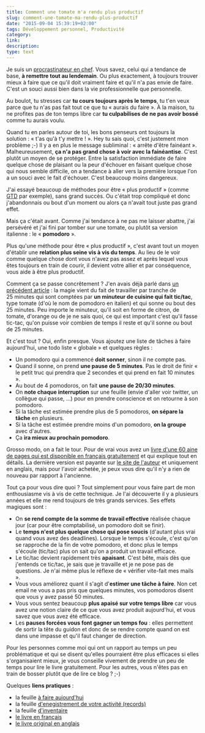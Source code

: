 ```yaml
---
title: Comment une tomate m'a rendu plus productif
slug: comment-une-tomate-ma-rendu-plus-productif
date: "2015-09-04 15:39:19+02:00"
tags: Développement personnel, Productivité
category: 
link: 
description: 
type: text
---
```


Je suis un [procrastinateur en chef](https://fr.wikipedia.org/wiki/Procrastination). Vous savez, celui qui a tendance de base, __à remettre tout au lendemain__. Ou plus exactement, à toujours trouver mieux à faire que ce qu'il doit vraiment faire et qu'il n'a pas envie de faire. C'est un souci aussi bien dans la vie professionnelle que personnelle.<!-- TEASER_END -->

Au boulot, tu stresses car __tu cours toujours après le temps__, tu t'en veux parce que tu n'as pas fait tout ce que tu « aurais du faire ». À la maison, tu ne profites pas de ton temps libre car __tu culpabilises de ne pas avoir bossé__ comme tu aurais voulu.

Quand tu en parles autour de toi, les bons penseurs ont toujours la solution : « t'as qu'à t'y mettre ! ». Hey tu sais quoi, c'est justement mon problème ;-) Il y a en plus le message subliminal : « arrête d'être fainéant ». Malheureusement, __ça n'a pas grand chose à voir avec la fainéantise__. C'est plutôt un moyen de se protéger. Entre la satisfaction immédiate de faire quelque chose de plaisant ou la peur d'échouer en faisant quelque chose qui nous semble difficile, on a tendance à aller vers la première lorsque l'on a un souci avec le fait d'échouer. C'est beaucoup moins dangereux.

J'ai essayé beaucoup de méthodes pour être « plus productif » (comme [GTD](https://fr.wikipedia.org/wiki/Getting_Things_Done) par exemple), sans grand succès. Ou c'était trop compliqué et donc j'abandonnais ou bout d'un moment ou alors ça n'avait tout juste pas grand effet.

Mais ça c'était avant. Comme j'ai tendance à ne pas me laisser abattre, j'ai persévéré et j'ai fini par tomber sur une tomate, ou plutôt sa version italienne : le « __pomodoro__ ».

Plus qu'une méthode pour être « plus productif », c'est avant tout un moyen d'établir une __relation plus seine vis à vis du temps__. Au lieu de le voir comme quelque chose dont vous n'avez pas assez et après lequel vous êtes toujours en train de courir, il devient votre allier et par conséquence, vous aide à être plus productif.

Comment ça se passe concrêtement ? J'en avais déjà parlé dans [un précédent article](/blog/travailler-par-tranches-de-25-minutes/) : la magie vient du fait de travailler par tranche de 25 minutes qui sont comptées par __un minuteur de cuisine qui fait tic/tac__, type tomate (d'où le nom de pomodoro en italien) et qui sonne ou bout des 25 minutes. Peu importe le minuteur, qu'il soit en forme de citron, de tomate, d'orange ou de je ne sais quoi, ce qui est important c'est qu'il fasse tic-tac, qu'on puisse voir combien de temps il reste et qu'il sonne ou bout de 25 minutes.

Et c'est tout ? Oui, enfin presque. Vous ajoutez une liste de tâches à faire aujourd'hui, une todo liste « globale » et quelques règles :

- Un pomodoro qui a commencé __doit sonner__, sinon il ne compte pas.
- Quand il sonne, on prend __une pause de 5 minutes__. Pas le droit de finir « le petit truc qui prendra que 2 secondes et qui prend en fait 10 minutes ».
- Au bout de 4 pomodoros, on fait __une pause de 20/30 minutes__.
- On __note chaque interruption__ sur une feuille (envie d'aller voir twitter, un collègue qui passe, …) pour en prendre conscience et on retourne à son pomodoro.
- Si la tâche est estimée prendre plus de 5 pomodoros, __on sépare la tâche__ en plusieurs.
- Si la tâche est estimée prendre moins d'un pomodoro, __on la groupe__ avec d'autres.
- Ça __ira mieux au prochain pomodoro__.

Grosso modo, on a fait le tour. Pour de vrai vous avez un [livre d'une 60 aine de pages qui est disponible en français gratuitement](https://data.jousse.org/pomodoro/TechniquePomodoro.pdf) et qui explique tout en détails. La dernière version est payante sur [le site de l'auteur](http://pomodorotechnique.com/) et uniquement en anglais, mais pour l'avoir achetée, je peux vous dire qu'il n'y a rien de nouveau par rapport à l'ancienne.

Tout ça pour vous dire quoi ? Tout simplement pour vous faire part de mon enthousiasme vis à vis de cette technique. Je l'ai découverte il y a plusieurs années et elle me rend toujours de très grands services. Ses effets magiques sont :

- On __se rend compte de la somme de travail effective__ réalisée chaque jour (car pour être comptabilisé, un pomodoro doit se finir).
- Le __temps n'est plus quelque chose qui pose soucis__ (d'autant plus vrai quand vous avez des deadlines). Lorsque le temps s'écoule, c'est qu'on se rapproche de la fin de votre pomodoro, et donc plus le temps s'écoule (tic/tac) plus on sait qu'on a produit un travail efficace.
- Le tic/tac devient rapidement très __apaisant__. C'est bête, mais dès que j'entends ce tic/tac, je sais que je travaille et je ne pose pas de questions. Je n'ai même plus le réflexe de « vérifier vite-fait mes mails ».
- Vous vous améliorez quant il s'agit d'__estimer une tâche à faire__. Non cet email ne vous a pas pris que quelques minutes, vos pomodoros disent que vous y avez passé 50 minutes.
- Vous vous sentez beaucoup __plus apaisé sur votre temps libre__ car vous avez une notion claire de ce que vous avez produit aujourd'hui, et vous savez que vous avez été efficace.
- Les __pauses forcées vous font gagner un temps fou__ : elles permettent de sortir la tête du guidon et donc de se rendre compte quand on est dans une impasse et qu'il faut changer de direction.

Pour les personnes comme moi qui ont un rapport au temps un peu problématique et qui se disent qu'elles pourraient être plus efficaces si elles s'organisaient mieux, je vous conseille vivement de prendre un peu de temps pour lire le livre gratuitement. Pour les autres, vous n'êtes pas en train de bosser plutôt que de lire ce blog ? ;-)

Quelques __liens pratiques__ :

- la feuille [à faire aujourd'hui](https://data.jousse.org/pomodoro/pomodoro-todotoday-A4.pdf)
- la feuille [d'enegistrement de votre activité (records)](https://data.jousse.org/pomodoro/pomodoro-records-A4.pdf)
- la feuille [d'inventaire](https://data.jousse.org/pomodoro/pomodoro-inventory-A4.pdf)
- [le livre en français](https://data.jousse.org/pomodoro/TechniquePomodoro.pdf)
- [le livre original en anglais](https://data.jousse.org/pomodoro/ThePomodoroTechnique_v1-3.pdf)
